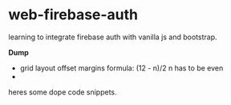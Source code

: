 # web-firebase-auth
learning to integrate firebase auth with vanilla js and bootstrap.

**Dump**
- grid layout offset margins formula: (12 - n)/2 n has to be even
- 

heres some dope code snippets.
```JavaScript

```

